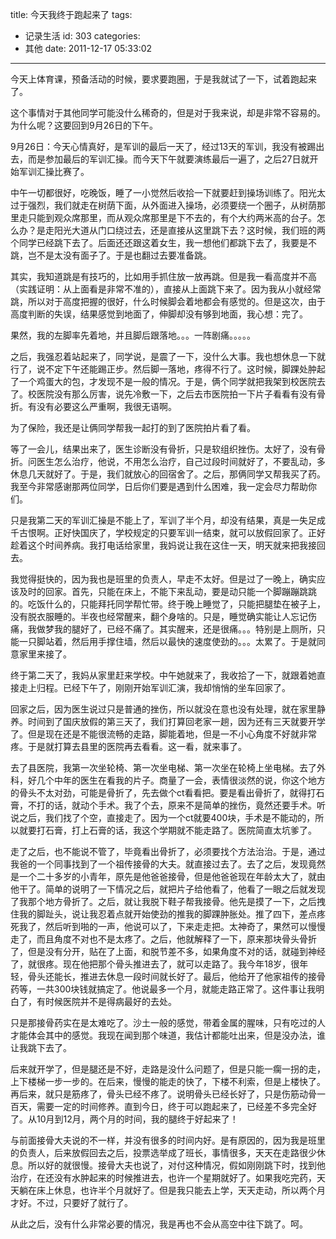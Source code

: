 title: 今天我终于跑起来了
tags:
  - 记录生活
id: 303
categories:
  - 其他
date: 2011-12-17 05:33:02
---

今天上体育课，预备活动的时候，要求要跑圈，于是我就试了一下，试着跑起来了。

这个事情对于其他同学可能没什么稀奇的，但是对于我来说，却是非常不容易的。为什么呢？这要回到9月26日的下午。

9月26日：今天心情真好，是军训的最后一天了，经过13天的军训，我没有被踢出去，而是参加最后的军训汇操。而今天下午就要演练最后一遍了，之后27日就开始军训汇操比赛了。

中午一切都很好，吃晚饭，睡了一小觉然后收拾一下就要赶到操场训练了。阳光太过于强烈，我们就走在树荫下面，从外面进入操场，必须要绕一个圈子，从树荫那里走只能到观众席那里，而从观众席那里是下不去的，有个大约两米高的台子。怎么办？是走阳光大道从门口绕过去，还是直接从这里跳下去？这时候，我们班的两个同学已经跳下去了。后面还还跟这着女生，我一想他们都跳下去了，我要是不跳，岂不是太没有面子了。于是也翻过去要准备跳。

其实，我知道跳是有技巧的，比如用手抓住放一放再跳。但是我一看高度并不高（实践证明：从上面看是非常不准的），直接从上面跳下来了。因为我从小就经常跳，所以对于高度把握的很好，什么时候脚会着地都会有感觉的。但是这次，由于高度判断的失误，结果感觉到地面了，伸脚却没有够到地面，我心想：完了。

果然，我的左脚率先着地，并且脚后跟落地。。。一阵剧痛。。。。。

之后，我强忍着站起来了，同学说，是震了一下，没什么大事。我也想休息一下就行了，说不定下午还能踢正步。然后脚一落地，疼得不行了。这时候，脚踝处肿起了一个鸡蛋大的包，才发现不是一般的情况。于是，俩个同学就把我架到校医院去了。校医院没有那么厉害，说先冷敷一下，之后去市医院拍一下片子看看有没有骨折。有没有必要这么严重啊，我很无语啊。

为了保险，我还是让俩同学帮我一起打的到了医院拍片看了看。

等了一会儿，结果出来了，医生诊断没有骨折，只是软组织挫伤。太好了，没有骨折。问医生怎么治疗，他说，不用怎么治疗，自己过段时间就好了，不要乱动，多休息几天就好了。于是，我们就放心的回宿舍了。之后，那俩同学又帮我买了药。我至今非常感谢那两位同学，日后你们要是遇到什么困难，我一定会尽力帮助你们。

只是我第二天的军训汇操是不能上了，军训了半个月，却没有结果，真是一失足成千古恨啊。正好快国庆了，学校规定的只要军训一结束，就可以放假回家了。正好趁着这个时间养病。我打电话给家里，我妈说让我在这住一天，明天就来把我接回去。

我觉得挺快的，因为我也是班里的负责人，早走不太好。但是过了一晚上，确实应该及时的回家。首先，只能在床上，不能下来乱动，要是动只能一个脚蹦蹦跳跳的。吃饭什么的，只能拜托同学帮忙带。终于晚上睡觉了，只能把腿垫在被子上，没有脱衣服睡的。半夜也经常醒来，翻个身啥的。只是，睡觉确实能让人忘记伤痛，我做梦我的腿好了，已经不痛了。其实醒来，还是很痛。。。特别是上厕所，只能一只脚站着，然后用手撑住墙，然后以最快的速度使劲的。。。太累了。于是就同意家里来接了。

终于第二天了，我妈从家里赶来学校。中午她就来了，我收拾了一下，就跟着她直接走上归程。已经下午了，刚刚开始军训汇演，我却悄悄的坐车回家了。

回家之后，因为医生说过只是普通的挫伤，所以就没在意也没有处理，就在家里静养。时间到了国庆放假的第三天了，我们打算回老家一趟，因为还有三天就要开学了。但是现在还是不能很流畅的走路，脚能着地，但是一不小心角度不好就非常疼。于是就打算去县里的医院再去看看。这一看，就来事了。

去了县医院，我第一次坐轮椅、第一次坐电梯、第一次坐在轮椅上坐电梯。去了外科，好几个中年的医生在看我的片子。商量了一会，表情很淡然的说，你这个地方的骨头不太对劲，可能是骨折了，先去做个ct看看把。要是看出骨折了，就得打石膏，不打的话，就动个手术。我了个去，原来不是简单的挫伤，竟然还要手术。听说之后，我们找了个空，直接走了。因为一个ct就要400块，手术是不能动的，所以就要打石膏，打上石膏的话，我这个学期就不能走路了。医院简直太坑爹了。

走了之后，也不能说不管了，毕竟看出骨折了，必须要找个方法治治。于是，通过我爸的一个同事找到了一个祖传接骨的大夫。就直接过去了。去了之后，发现竟然是一个二十多岁的小青年，原先是他爸爸接骨，但是他爸爸现在年龄太大了，就由他干了。简单的说明了一下情况之后，就把片子给他看了，他看了一眼之后就发现了我那个地方骨折了。之后，就让我脱下鞋子帮我接骨。他先是摸了一下，之后拽住我的脚趾头，说让我忍着点就开始使劲的推我的脚踝肿胀处。推了四下，差点疼死我了，然后听到啪的一声，他说可以了，下来走走把。太神奇了，果然可以慢慢走了，而且角度不对也不是太疼了。之后，他就解释了一下，原来那块骨头骨折了，但是没有分开，贴在了上面，和脱节差不多，如果角度不对的话，就碰到神经了，就很疼。现在他把那个骨头推进去了，就可以走路了。我今年18岁，很年轻，骨头还能长，推进去休息一段时间就长好了。最后，他给开了他家祖传的接骨药等，一共300块钱就搞定了。他说最多一个月，就能走路正常了。这件事让我明白了，有时候医院并不是得病最好的去处。

只是那接骨药实在是太难吃了。沙土一般的感觉，带着金属的腥味，只有吃过的人才能体会其中的感觉。我现在闻到那个味道，我估计都能吐出来，但是没办法，谁让我跳下去了。

后来就开学了，但是腿还是不好，走路是没什么问题了，但是只能一瘸一拐的走，上下楼梯一步一步的。在后来，慢慢的能走的快了，下楼不利索，但是上楼快了。再后来，就只是筋疼了，骨头已经不疼了。说明骨头已经长好了，只是伤筋动骨一百天，需要一定的时间修养。直到今日，终于可以跑起来了，已经差不多完全好了。从10月到12月，两个月的时间，我的腿终于好起来了！

与前面接骨大夫说的不一样，并没有很多的时间内好。是有原因的，因为我是班里的负责人，后来放假回去之后，投票选举成了班长，事情很多，天天在走路很少休息。所以好的就很慢。接骨大夫也说了，对付这种情况，假如刚刚跳下时，找到他治疗，在还没有水肿起来的时候推进去，也许一个星期就好了。如果我吃完药，天天躺在床上休息，也许半个月就好了。但是我只能去上学，天天走动，所以两个月才好。不过，只要好了就行了。

从此之后，没有什么非常必要的情况，我是再也不会从高空中往下跳了。呵。